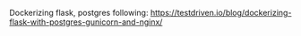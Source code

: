 Dockerizing flask, postgres following: https://testdriven.io/blog/dockerizing-flask-with-postgres-gunicorn-and-nginx/
